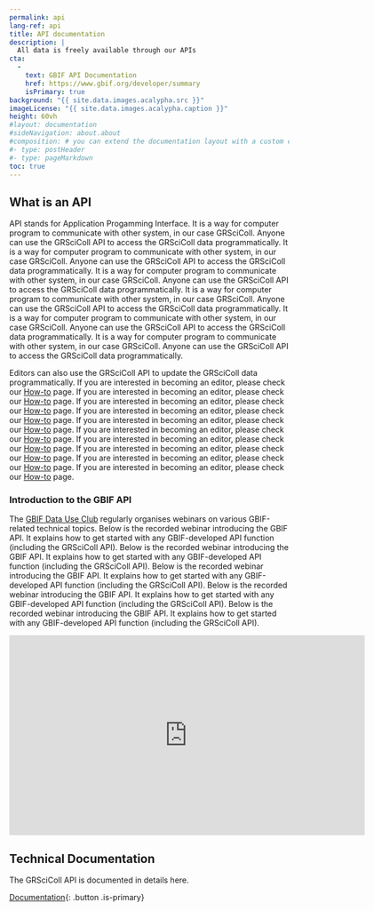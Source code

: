```yaml
---
permalink: api
lang-ref: api
title: API documentation
description: |
  All data is freely available through our APIs
cta:
  - 
    text: GBIF API Documentation
    href: https://www.gbif.org/developer/summary
    isPrimary: true
background: "{{ site.data.images.acalypha.src }}"
imageLicense: "{{ site.data.images.acalypha.caption }}"
height: 60vh
#layout: documentation
#sideNavigation: about.about
#composition: # you can extend the documentation layout with a custom composition
#- type: postHeader
#- type: pageMarkdown
toc: true
---
```


## What is an API

API stands for Application Progamming Interface. It is a way for computer program to communicate with other system, in our case GRSciColl. Anyone can use the GRSciColl API to access the GRSciColl data programmatically. It is a way for computer program to communicate with other system, in our case GRSciColl. Anyone can use the GRSciColl API to access the GRSciColl data programmatically. It is a way for computer program to communicate with other system, in our case GRSciColl. Anyone can use the GRSciColl API to access the GRSciColl data programmatically. It is a way for computer program to communicate with other system, in our case GRSciColl. Anyone can use the GRSciColl API to access the GRSciColl data programmatically. It is a way for computer program to communicate with other system, in our case GRSciColl. Anyone can use the GRSciColl API to access the GRSciColl data programmatically. It is a way for computer program to communicate with other system, in our case GRSciColl. Anyone can use the GRSciColl API to access the GRSciColl data programmatically.

Editors can also use the GRSciColl API to update the GRSciColl data programmatically. If you are interested in becoming an editor, please check our [How-to](how-to#become-editor) page. If you are interested in becoming an editor, please check our [How-to](how-to#become-editor) page. If you are interested in becoming an editor, please check our [How-to](how-to#become-editor) page. If you are interested in becoming an editor, please check our [How-to](how-to#become-editor) page. If you are interested in becoming an editor, please check our [How-to](how-to#become-editor) page. If you are interested in becoming an editor, please check our [How-to](how-to#become-editor) page. If you are interested in becoming an editor, please check our [How-to](how-to#become-editor) page. If you are interested in becoming an editor, please check our [How-to](how-to#become-editor) page. If you are interested in becoming an editor, please check our [How-to](how-to#become-editor) page. If you are interested in becoming an editor, please check our [How-to](how-to#become-editor) page.

### Introduction to the GBIF API

The [GBIF Data Use Club](https://www.gbif.org/data-use-club) regularly organises webinars on various GBIF-related technical topics. Below is the recorded webinar introducing the GBIF API. It explains how to get started with any GBIF-developed API function (including the GRSciColl API). Below is the recorded webinar introducing the GBIF API. It explains how to get started with any GBIF-developed API function (including the GRSciColl API). Below is the recorded webinar introducing the GBIF API. It explains how to get started with any GBIF-developed API function (including the GRSciColl API). Below is the recorded webinar introducing the GBIF API. It explains how to get started with any GBIF-developed API function (including the GRSciColl API). Below is the recorded webinar introducing the GBIF API. It explains how to get started with any GBIF-developed API function (including the GRSciColl API).

<iframe title="vimeo-player" src="https://player.vimeo.com/video/797699677?h=e9fb58d307" width="640" height="360" frameborder="0" allowfullscreen></iframe>

## Technical Documentation

The GRSciColl API is documented in details here.

[Documentation](https://gbif.org/developer/registry#collections){: .button .is-primary}

